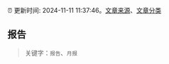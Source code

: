 :alarm_clock: 更新时间: 2024-11-11 11:37:46。[文章来源](/README.md)、[文章分类](/TAGS.md)

## 报告


> 关键字：`报告`、`月报`



